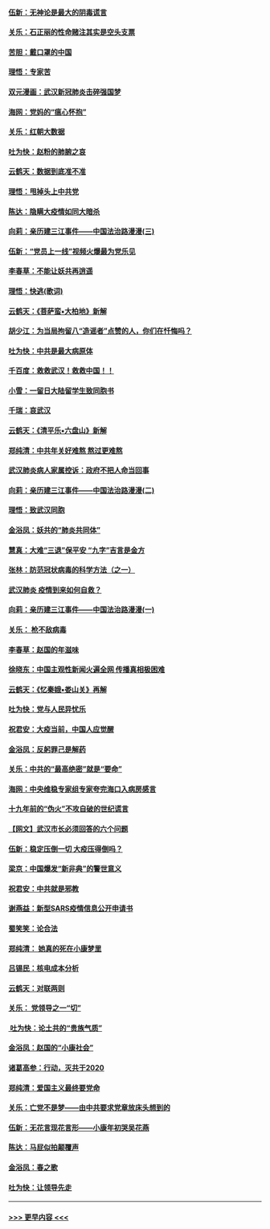 #### [伍新：无神论是最大的阴毒谎言](../pages/nsc993/n11846129.md?t=02062202) 
#### [关乐：石正丽的性命赌注其实是空头支票](../pages/nsc993/n11846109.md?t=02062202) 
#### [苦胆：戴口罩的中国](../pages/nsc993/n11845576.md?t=02062202) 
#### [理悟：专家苦](../pages/nsc993/n11845564.md?t=02062202) 
#### [双元漫画：武汉新冠肺炎击碎强国梦](../pages/nsc993/n11843320.md?t=02062202) 
#### [海网：党妈的“瘟心怀抱”](../pages/nsc993/n11840740.md?t=02062202) 
#### [关乐：红朝大数据](../pages/nsc993/n11840675.md?t=02062202) 
#### [吐为快：赵粉的肺腑之哀](../pages/nsc993/n11840618.md?t=02062202) 
#### [云鹤天：数据到底准不准](../pages/nsc993/n11840325.md?t=02062202) 
#### [理悟：甩掉头上中共党](../pages/nsc993/n11838826.md?t=02062202) 
#### [陈达：隐瞒大疫情如同大暗杀](../pages/nsc993/n11838771.md?t=02062202) 
#### [向莉：亲历建三江事件——中国法治路漫漫(三)](../pages/nsc993/n11831825.md?t=02062202) 
#### [伍新：“党员上一线”视频火爆最为党乐见](../pages/nsc993/n11838200.md?t=02062202) 
#### [李春草：不能让妖共再逍遥](../pages/nsc993/n11838102.md?t=02062202) 
#### [理悟：快逃(歌词)](../pages/nsc993/n11838083.md?t=02062202) 
#### [云鹤天：《菩萨蛮▪大柏地》新解](../pages/nsc993/n11838059.md?t=02062202) 
#### [胡少江：为当局拘留八“造谣者”点赞的人，你们在忏悔吗？](../pages/nsc993/n11836801.md?t=02062202) 
#### [吐为快：中共是最大病原体](../pages/nsc993/n11836748.md?t=02062202) 
#### [千百度：救救武汉！救救中国！！](../pages/nsc993/n11836145.md?t=02062202) 
#### [小雪：一留日大陆留学生致同胞书](../pages/nsc993/n11834624.md?t=02062202) 
#### [千瑞：哀武汉](../pages/nsc993/n11833647.md?t=02062202) 
#### [云鹤天：《清平乐▪六盘山》新解](../pages/nsc993/n11833611.md?t=02062202) 
#### [郑纯清：中共年关好难熬 熬过更难熬](../pages/nsc993/n11833489.md?t=02062202) 
#### [武汉肺炎病人家属控诉：政府不把人命当回事](../pages/nsc993/n11833205.md?t=02062202) 
#### [向莉：亲历建三江事件——中国法治路漫漫(二)](../pages/nsc993/n11829102.md?t=02062202) 
#### [理悟：致武汉同胞](../pages/nsc993/n11831522.md?t=02062202) 
#### [金浴凤：妖共的“肺炎共同体”](../pages/nsc993/n11829448.md?t=02062202) 
#### [慧真：大难“三退”保平安 “九字”吉言是金方](../pages/nsc993/n11829501.md?t=02062202) 
#### [张林：防范冠状病毒的科学方法（之一）](../pages/nsc993/n11828618.md?t=02062202) 
#### [武汉肺炎 疫情到来如何自救？](../pages/nsc993/n11827632.md?t=02062202) 
#### [向莉：亲历建三江事件——中国法治路漫漫(一)](../pages/nsc993/n11827190.md?t=02062202) 
#### [关乐： 枪不敌病毒](../pages/nsc993/n11826746.md?t=02062202) 
#### [李春草：赵国的年滋味](../pages/nsc993/n11826321.md?t=02062202) 
#### [徐晓东：中国主观性新闻火遍全网 传播真相极困难](../pages/nsc993/n11826508.md?t=02062202) 
#### [云鹤天：《忆秦娥▪娄山关》再解](../pages/nsc993/n11824682.md?t=02062202) 
#### [吐为快：党与人民异忧乐](../pages/nsc993/n11824660.md?t=02062202) 
#### [祝君安：大疫当前，中国人应觉醒](../pages/nsc993/n11821946.md?t=02062202) 
#### [金浴凤：反躬罪己是解药](../pages/nsc993/n11820280.md?t=02062202) 
#### [关乐：中共的“最高绝密”就是“要命”](../pages/nsc993/n11816946.md?t=02062202) 
#### [海网：中央维稳专家组专家夸完海口入病房感言](../pages/nsc993/n11815138.md?t=02062202) 
#### [十九年前的“伪火”不攻自破的世纪谎言](../pages/nsc993/n11813238.md?t=02062202) 
#### [【网文】武汉市长必须回答的六个问题](../pages/nsc993/n11813848.md?t=02062202) 
#### [伍新：稳定压倒一切 大疫压得倒吗？](../pages/nsc993/n11812634.md?t=02062202) 
#### [梁京：中国爆发“新非典”的警世意义](../pages/nsc993/n11812554.md?t=02062202) 
#### [祝君安：中共就是邪教](../pages/nsc993/n11812431.md?t=02062202) 
#### [谢燕益：新型SARS疫情信息公开申请书](../pages/nsc993/n11808840.md?t=02062202) 
#### [蜀笑笑：论合法](../pages/nsc993/n11808064.md?t=02062202) 
#### [郑纯清： 她真的死在小康梦里](../pages/nsc993/n11806623.md?t=02062202) 
#### [吕锡民：核电成本分析](../pages/nsc993/n11806284.md?t=02062202) 
#### [云鹤天：对联两则](../pages/nsc993/n11805957.md?t=02062202) 
#### [关乐： 党领导之一“切”](../pages/nsc993/n11804505.md?t=02062202) 
#### [ 吐为快：论土共的“贵族气质”](../pages/nsc993/n11804490.md?t=02062202) 
#### [金浴凤：赵国的“小康社会”](../pages/nsc993/n11804452.md?t=02062202) 
#### [诸葛高参：行动，灭共于2020](../pages/nsc993/n11804120.md?t=02062202) 
#### [郑纯清：爱国主义最终要党命](../pages/nsc993/n11802197.md?t=02062202) 
#### [关乐：亡党不是梦——由中共要求党章放床头想到的](../pages/nsc993/n11802156.md?t=02062202) 
#### [伍新：无花言现花言形——小康年初哭吴花燕](../pages/nsc993/n11800044.md?t=02062202) 
#### [陈达：马屁似拍颠覆声](../pages/nsc993/n11800010.md?t=02062202) 
#### [金浴凤：春之歌](../pages/nsc993/n11797687.md?t=02062202) 
#### [吐为快：让领导先走](../pages/nsc993/n11797512.md?t=02062202) 

----
#### [ >>> 更早内容 <<< ](../indexes/nsc993-earlier.md)
